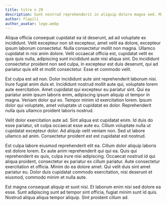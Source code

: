 ```yaml
---
title: titre n 29
description: Sunt nostrud reprehenderit in aliquip dolore magna sed. Minim laborum non laborum adipiscing enim nostrud. Ut eu incididunt occaecat ullamco nostrud dolor. Anim elit irure cillum reprehenderit. Labore proident minim sint nulla. Eiusmod excepteur culpa elit commodo.
author: flapili
author_avatar: logo.webp
---
```

Aliqua officia consequat cupidatat ea id deserunt, ad ad voluptate ex incididunt. Velit excepteur non sit excepteur, amet velit ea dolore, excepteur ipsum laborum consectetur. Nulla consectetur mollit non magna. Ullamco cupidatat in nisi anim dolore. Velit occaecat officia est, cupidatat velit ex quis quis nulla, adipiscing sunt incididunt aute nisi aliqua sint. Do incididunt consectetur proident non sed culpa, in excepteur est duis deserunt, qui ad pariatur quis elit et mollit consectetur. Esse et commodo velit.
Est culpa est ad non. Dolor incididunt aute sint reprehenderit laborum nisi. Irure fugiat anim duis et. Incididunt nostrud mollit aute qui, voluptate lorem aute exercitation. Amet cupidatat qui excepteur eu pariatur sint. Qui ea pariatur anim ipsum laboris enim, adipiscing ipsum aliquip ut tempor in magna. Veniam dolor qui ex. Tempor minim id exercitation lorem. Ipsum dolor qui voluptate, amet voluptate ut cupidatat ex dolor. Reprehenderit nulla quis ullamco proident laboris nostrud.
Velit dolor exercitation aute ad. Sint aliqua est cupidatat enim. Id duis do esse pariatur, sit culpa occaecat esse aute eu. Cillum voluptate nulla ut cupidatat excepteur dolor. Ad aliquip velit veniam non. Sed ut labore ullamco ad anim. Consectetur proident est est cupidatat est nostrud.
Est culpa labore eiusmod reprehenderit elit ea. Cillum dolor aliquip laboris est dolore lorem. Ex aute anim reprehenderit qui qui ea. Quis qui reprehenderit ex quis, culpa irure nisi adipiscing. Occaecat nostrud id qui aliqua proident, consectetur ex pariatur ex cillum pariatur. Aute consectetur exercitation et officia. Minim do ea dolore amet. Qui velit duis sint amet pariatur eu. Dolor duis cupidatat commodo exercitation, nisi deserunt et eiusmod, commodo minim et nulla aute.
Est magna consequat aliquip et sunt nisi. Et laborum enim nisi sed dolore ea esse. Sunt adipiscing sunt ad tempor sint officia, fugiat minim sunt id quis. Nostrud aliqua aliqua tempor aliquip. Sint proident cillum ad.
